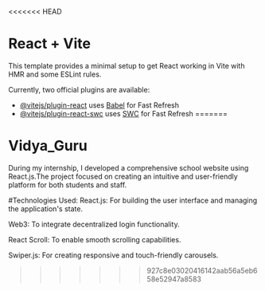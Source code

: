 <<<<<<< HEAD
# React + Vite

This template provides a minimal setup to get React working in Vite with HMR and some ESLint rules.

Currently, two official plugins are available:

- [@vitejs/plugin-react](https://github.com/vitejs/vite-plugin-react/blob/main/packages/plugin-react/README.md) uses [Babel](https://babeljs.io/) for Fast Refresh
- [@vitejs/plugin-react-swc](https://github.com/vitejs/vite-plugin-react-swc) uses [SWC](https://swc.rs/) for Fast Refresh
=======
# Vidya_Guru
During my internship, I developed a comprehensive school website using React.js.The project focused on creating an intuitive and user-friendly platform for both students and staff.

#Technologies Used:
React.js: For building the user interface and managing the application's state.

Web3: To integrate decentralized login functionality.

React Scroll: To enable smooth scrolling capabilities.

Swiper.js: For creating responsive and touch-friendly carousels.
>>>>>>> 927c8e03020416142aab56a5eb658e52947a8583
